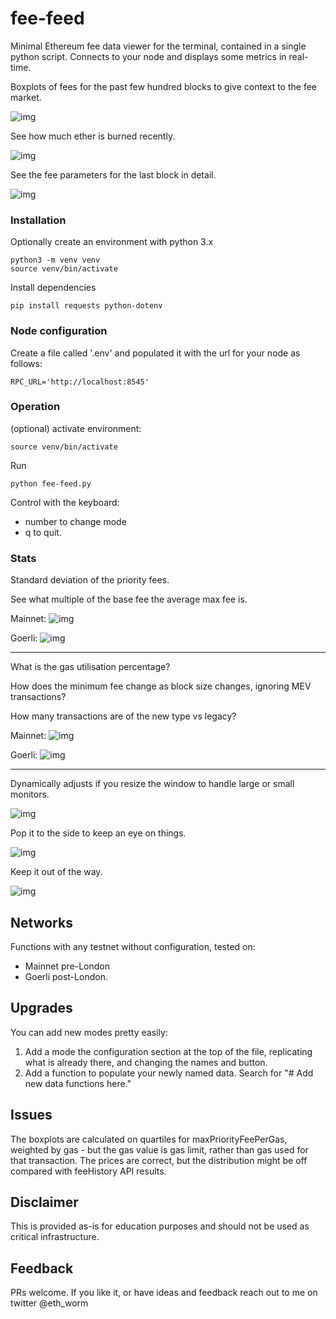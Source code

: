 # fee-feed
Minimal Ethereum fee data viewer for the terminal, contained in a single python script. Connects to your node and displays some
metrics in real-time.

Boxplots of fees for the past few hundred blocks to give context
to the fee market.

![img](/img/mainnet_9.png)

See how much ether is burned recently.

![img](/img/goerli_2.png)

See the fee parameters for the last block in detail.

![img](/img/mainnet_1.png)

### Installation

Optionally create an environment with python 3.x

    python3 -m venv venv
    source venv/bin/activate

Install dependencies

    pip install requests python-dotenv


### Node configuration

Create a file called '.env' and populated it with the url for your 
node as follows:

    RPC_URL='http://localhost:8545'

### Operation

(optional) activate environment:

    source venv/bin/activate

Run

    python fee-feed.py

Control with the keyboard:

- number to change mode
- q to quit.

### Stats

Standard deviation of the priority fees.

See what multiple of the base fee the average max fee is.

Mainnet:
![img](/img/mainnet_4.png)

Goerli:
![img](/img/goerli_1.png)

---

What is the gas utilisation percentage?

How does the minimum fee change as block size changes, ignoring MEV transactions?

How many transactions are of the new type vs legacy?

Mainnet:
![img](/img/mainnet_3.png)

Goerli:
![img](/img/goerli_3.png)

---


Dynamically adjusts if you resize the window to handle large or small
monitors.

![img](/img/mainnet_5.png)

Pop it to the side to keep an eye on things.

![img](/img/mainnet_13.png)

Keep it out of the way.

![img](/img/mainnet_12.png)


## Networks

Functions with any testnet without configuration, tested on:

- Mainnet pre-London
- Goerli post-London.

## Upgrades

You can add new modes pretty easily:

1. Add a mode the configuration section at the
top of the file, replicating what is already there, and changing the
names and button.
2. Add a function to populate your newly named data. Search for
"# Add new data functions here."

## Issues

The boxplots are calculated on quartiles for maxPriorityFeePerGas,
weighted by gas - but the gas value is gas limit, rather than
gas used for that transaction. The prices are correct, but the
distribution might be off compared with feeHistory API results.

## Disclaimer

This is provided as-is for education purposes and should not be used as critical infrastructure.

## Feedback

PRs welcome. If you like it, or have ideas and feedback reach out to me on twitter @eth_worm

